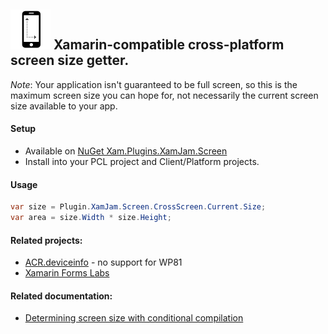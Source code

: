 ## ![](phoneSize.png) Xamarin-compatible cross-platform screen size getter. 

_Note_: Your application isn't guaranteed to be full screen, so this is the maximum screen size you can hope for, not necessarily the current screen size available to your app.

#### Setup
* Available on [NuGet Xam.Plugins.XamJam.Screen](https://www.nuget.org/packages/Xam.Plugins.XamJam.Screen)
* Install into your PCL project and Client/Platform projects.

#### Usage
```csharp
var size = Plugin.XamJam.Screen.CrossScreen.Current.Size;
var area = size.Width * size.Height;
```
#### Related projects:
* [ACR.deviceinfo](https://github.com/aritchie/deviceinfo) - no support for WP81
* [Xamarin Forms Labs](https://github.com/XLabs/Xamarin-Forms-Labs/wiki/Device)

#### Related documentation:
* [Determining screen size with conditional compilation](http://03cd0a8.netsolhost.com/wordpress/?p=90)
